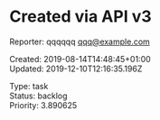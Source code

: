 # Created via API v3

Reporter: qqqqqq <qqq@example.com>  

Created: 2019-08-14T14:48:45+01:00  
Updated: 2019-12-10T12:16:35.196Z

Type: task  
Status: backlog  
Priority: 3.890625
